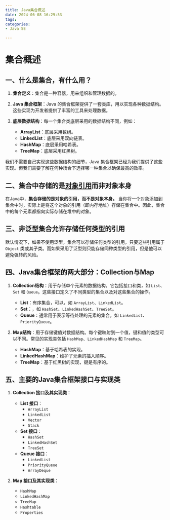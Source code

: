 ```yaml
---
title: Java集合概述
date: 2024-06-08 16:29:53
tags:
categories:
- Java SE

---
```


# 集合概述

## 一、什么是集合，有什么用？

1. **集合定义**：集合是一种容器，用来组织和管理数据的。

2. **Java 集合框架**：Java 的集合框架提供了一套类库，用以实现各种数据结构。这些实现为开发者提供了丰富的工具来处理数据。

3. **底层数据结构**：每一个集合类底层采用的数据结构不同，例如：
   - **ArrayList**：底层采用数组。
   - **LinkedList**：底层采用双向链表。
   - **HashMap**：底层采用哈希表。
   - **TreeMap**：底层采用红黑树。

我们不需要自己实现这些数据结构的细节，Java 集合框架已经为我们提供了这些实现。但我们需要了解在何种场合下选择哪一种集合以确保最高的效率。

## 二、集合中存储的是<u>对象引用</u>而非对象本身

在Java中，**集合存储的是对象的引用，而不是对象本身。**
当你将一个对象添加到集合中时，实际上是将这个对象的引用（即内存地址）存储在集合中。因此，集合中的每个元素都指向实际存储在堆中的对象。

## 三、非泛型集合允许存储任何类型的引用

默认情况下，如果不使用泛型，集合可以存储任何类型的引用，只要这些引用属于 `Object` 类或其子类。而如果采用了泛型则只能存储同种类型的引用，但是他可以避免强转的风险。

## 四、Java集合框架的两大部分：Collection与Map

1. **Collection结构**：用于存储单个元素的数据结构。它包括接口和类，如 `List`、`Set` 和 `Queue`。这些接口定义了不同类型的集合以及对这些集合的操作。
   - **List**：有序集合，可以<!--包含重复元素-->，如 `ArrayList`、`LinkedList`。
   - **Set**：<!--不允许重复元素-->，如 `HashSet`、`LinkedHashSet`、`TreeSet`。
   - **Queue**：通常用于表示等待处理的元素的集合，如 `LinkedList`、`PriorityQueue`。

2. **Map结构**：用于存储键值对数据结构。每个键映射到一个值，键和值的类型可以不同。常见的实现类包括 `HashMap`、`LinkedHashMap` 和 `TreeMap`。
   - **HashMap**：基于哈希表的实现。
   - **LinkedHashMap**：维护了元素的插入顺序。
   - **TreeMap**：基于红黑树的实现，键是有序的。

## 五、主要的Java集合框架接口与实现类

1. **Collection 接口及其实现类**：
   - **List 接口**：
      - `ArrayList`
      - `LinkedList`
      - `Vector`
      - `Stack`
   - **Set 接口**：
      - `HashSet`
      - `LinkedHashSet`
      - `TreeSet`
   - **Queue 接口**：
      - `LinkedList`
      - `PriorityQueue`
      - `ArrayDeque`

2. **Map 接口及其实现类**：
   - `HashMap`
   - `LinkedHashMap`
   - `TreeMap`
   - `Hashtable`
   - `Properties`
